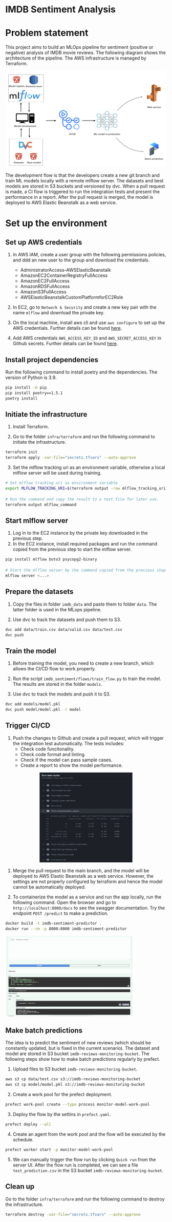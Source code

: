 # IMDB Sentiment Analysis

# Problem statement

This project aims to build an MLOps pipeline for sentiment (positive or negative) analysis of IMDB movie reviews. The following diagram shows the architecture of the pipeline. The AWS infrastructure is managed by Terraform.

<p align="center"><img src="./images/mlops_flow.png" alt="mlops_flow" height="300" width="500"/></p>

The development flow is that the developers create a new git branch and train ML models locally with a remote mlflow server. The datasets and best models are stored in S3 buckets and versioned by dvc. When a pull request is made, a CI flow is triggered to run the integration tests and present the performance in a report. After the pull request is merged, the model is deployed to AWS Elastic Beanstalk as a web service.


# Set up the environment

## Set up AWS credentials

1. In AWS IAM, create a user group with the following permissions policies, and ddd an new user to the group and download the credentials.
   - AdministratorAccess-AWSElasticBeanstalk	
   - AmazonEC2ContainerRegistryFullAccess	
   - AmazonEC2FullAccess	
   - AmazonRDSFullAccess	
   - AmazonS3FullAccess	
   - AWSElasticBeanstalkCustomPlatformforEC2Role

2. In EC2, go to `Network & Security` and create a new key pair with the name `mlflow` and download the private key.

3. On the local machine, install aws cli and use `aws configure` to set up the AWS credentials. Further details can be found [here](https://docs.aws.amazon.com/cli/latest/userguide/cli-configure-files.html).

4. Add AWS credentials `AWS_ACCESS_KEY_ID`  and `AWS_SECRET_ACCESS_KEY` in Github secrets. Further details can be found [here](https://docs.github.com/en/actions/security-guides/encrypted-secrets).

## Install project dependencies

Run the following command to install poetry and the dependencies. The version of Python is 3.9.
```bash
pip install -U pip
pip install poetry==1.5.1
poetry install
```

## Initiate the infrastructure

1. Install Terraform.

2. Go to the folder `infra/terraform` and run the following command to initiate the infrastructure.

```bash
terraform init
terraform apply -var-file="secrets.tfvars" --auto-approve
```

3. Set the mlflow tracking uri as an environment variable, otherwise a local mlflow server will be used during training.

```bash
# Set mlflow tracking uri as environment variable
export MLFLOW_TRACKING_URI=$(terraform output -raw mlflow_tracking_uri)

# Run the command and copy the result to a text file for later use.
terraform output mlflow_command
```

## Start mlflow server

1. Log in to the EC2 instance by the private key downloaded in the previous step.
2. In the EC2 instance, install required packages and run the command copied from the previous step to start the mlflow server.

```bash
pip install mlflow boto3 psycopg2-binary

# Start the mlflow server by the command copied from the previous step
mlflow server <...>
```

## Prepare the datasets

1. Copy the files in folder `imdb_data` and paste them to folder `data`. The latter folder is used in the MLops pipeline. 

2. Use dvc to track the datasets and push them to S3.

```bash
dvc add data/train.csv data/valid.csv data/test.csv
dvc push 
```

## Train the model

1. Before training the model, you need to create a new branch, which allows the CI/CD flow to work properly.  

2. Run the script `imdb_sentiment/flows/train_flow.py` to train the model. The results are stored in the folder `models`.

3. Use dvc to track the models and push it to S3.

```bash
dvc add models/model.pkl
dvc push model/model.pkl -r model
```

## Trigger CI/CD

1. Push the changes to Github and create a pull request, which will trigger the integration test automatically. The tests includes:
   - Check code funcitonality.
   - Check code format and linting.
   - Check if the model can pass sample cases.
   - Create a report to show the model performance.

<p align="center"><img src="./images/model_performance.png" alt="model_performance" height="280" width="290"/></p>

1. Merge the pull request to the main branch, and the model will be deployed to AWS Elastic Beanstalk as a web service. However, the settings are not properly configured by terraform and hence the model cannot be automatically deployed.

2. To containerize the model as a service and run the app locally, run the following command. Open the browser and go to `http://localhost:8000/docs` to see the swagger documentation. Try the endpoint `POST /predict` to make a prediction.

```bash
docker build -t imdb-sentiment-predictor .
docker run --rm -p 8000:8000 imdb-sentiment-predictor
```
<p align="left"><img src="./images/fastapi.png" alt="fastapi" height="250" width="400"/></p>

## Make batch predictions

The idea is to predict the sentiment of new reviews (which should be constantly updated, but is fixed in the current scenario). The dataset and model are stored in S3 bucket `imdb-reviews-monitoring-bucket`. The following steps show how to make batch predictions regularly by prefect.

1. Upload files to S3 bucket `imdb-reviews-monitoring-bucket`.

```bash
aws s3 cp data/test.csv s3://imdb-reviews-monitoring-bucket
aws s3 cp model/model.pkl s3://imdb-reviews-monitoring-bucket
```

2. Create a work pool for the prefect deployment.

```bash
prefect work-pool create --type process monitor-model-work-pool
```

3. Deploy the flow by the settins in `prefect.yaml`. 

```bash
prefect deploy --all
```

4. Create an agent from the work pool and the flow will be executed by the schedule. 

```bash
prefect worker start -p monitor-model-work-pool
```

5. We can manually trigger the flow run by clicking `Quick run` from the server UI. After the flow run is completed, we can see a file `test_prediction.csv` in the S3 bucket `imdb-reviews-monitoring-bucket`.

## Clean up

Go to the folder `infra/terraform` and run the following command to destroy the infrastructure.

```bash
terraform destroy -var-file="secrets.tfvars" --auto-approve
```
